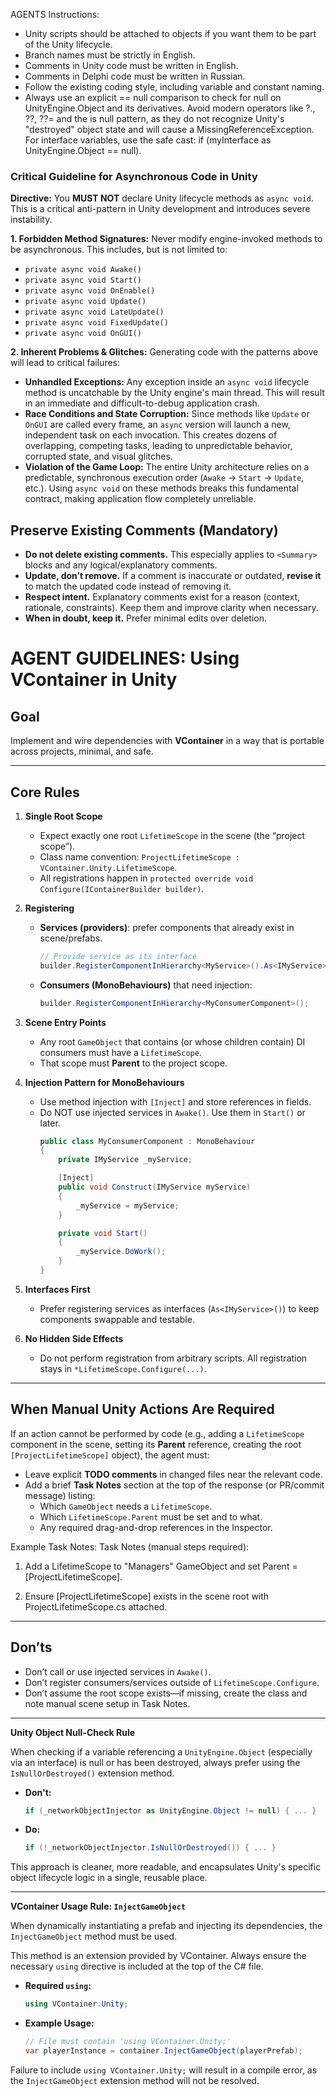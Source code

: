 AGENTS Instructions:

* Unity scripts should be attached to objects if you want them to be part of the Unity lifecycle.
* Branch names must be strictly in English.
* Comments in Unity code must be written in English.
* Comments in Delphi code must be written in Russian.
* Follow the existing coding style, including variable and constant naming.
* Always use an explicit == null comparison to check for null on UnityEngine.Object and its derivatives. Avoid modern operators like ?., ??, ??= and the is null pattern, as they do not recognize Unity's "destroyed" object state and will cause a MissingReferenceException. For interface variables, use the safe cast: if (myInterface as UnityEngine.Object == null).

### Critical Guideline for Asynchronous Code in Unity

**Directive:** You **MUST NOT** declare Unity lifecycle methods as `async void`. This is a critical anti-pattern in Unity development and introduces severe instability.

**1. Forbidden Method Signatures:**
Never modify engine-invoked methods to be asynchronous. This includes, but is not limited to:
- `private async void Awake()`
- `private async void Start()`
- `private async void OnEnable()`
- `private async void Update()`
- `private async void LateUpdate()`
- `private async void FixedUpdate()`
- `private async void OnGUI()`

**2. Inherent Problems & Glitches:**
Generating code with the patterns above will lead to critical failures:

-   **Unhandled Exceptions:** Any exception inside an `async void` lifecycle method is uncatchable by the Unity engine's main thread. This will result in an immediate and difficult-to-debug application crash.
-   **Race Conditions and State Corruption:** Since methods like `Update` or `OnGUI` are called every frame, an `async` version will launch a new, independent task on each invocation. This creates dozens of overlapping, competing tasks, leading to unpredictable behavior, corrupted state, and visual glitches.
-   **Violation of the Game Loop:** The entire Unity architecture relies on a predictable, synchronous execution order (`Awake` -> `Start` -> `Update`, etc.). Using `async void` on these methods breaks this fundamental contract, making application flow completely unreliable.

## Preserve Existing Comments (Mandatory)

- **Do not delete existing comments.** This especially applies to `<Summary>` blocks and any logical/explanatory comments.
- **Update, don’t remove.** If a comment is inaccurate or outdated, **revise it** to match the updated code instead of removing it.
- **Respect intent.** Explanatory comments exist for a reason (context, rationale, constraints). Keep them and improve clarity when necessary.
- **When in doubt, keep it.** Prefer minimal edits over deletion.


# AGENT GUIDELINES: Using VContainer in Unity

## Goal
Implement and wire dependencies with **VContainer** in a way that is portable across projects, minimal, and safe.

---

## Core Rules

1. **Single Root Scope**
   - Expect exactly one root `LifetimeScope` in the scene (the “project scope”).
   - Class name convention: `ProjectLifetimeScope : VContainer.Unity.LifetimeScope`.
   - All registrations happen in `protected override void Configure(IContainerBuilder builder)`.

2. **Registering**
   - **Services (providers)**: prefer components that already exist in scene/prefabs.
     ```csharp
     // Provide service as its interface
     builder.RegisterComponentInHierarchy<MyService>().As<IMyService>();
     ```
   - **Consumers (MonoBehaviours)** that need injection:
     ```csharp
     builder.RegisterComponentInHierarchy<MyConsumerComponent>();
     ```

3. **Scene Entry Points**
   - Any root `GameObject` that contains (or whose children contain) DI consumers must have a `LifetimeScope`.
   - That scope must **Parent** to the project scope.

4. **Injection Pattern for MonoBehaviours**
   - Use method injection with `[Inject]` and store references in fields.
   - Do NOT use injected services in `Awake()`. Use them in `Start()` or later.
     ```csharp
     public class MyConsumerComponent : MonoBehaviour
     {
         private IMyService _myService;

         [Inject]
         public void Construct(IMyService myService)
         {
             _myService = myService;
         }

         private void Start()
         {
             _myService.DoWork();
         }
     }
     ```

5. **Interfaces First**
   - Prefer registering services as interfaces (`As<IMyService>()`) to keep components swappable and testable.

6. **No Hidden Side Effects**
   - Do not perform registration from arbitrary scripts. All registration stays in `*LifetimeScope.Configure(...)`.

---

## When Manual Unity Actions Are Required
If an action cannot be performed by code (e.g., adding a `LifetimeScope` component in the scene, setting its **Parent** reference, creating the root `[ProjectLifetimeScope]` object), the agent must:

- Leave explicit **TODO comments** in changed files near the relevant code.
- Add a brief **Task Notes** section at the top of the response (or PR/commit message) listing:
  - Which `GameObject` needs a `LifetimeScope`.
  - Which `LifetimeScope.Parent` must be set and to what.
  - Any required drag-and-drop references in the Inspector.

Example Task Notes:
Task Notes (manual steps required):

1.   Add a LifetimeScope to "Managers" GameObject and set Parent = [ProjectLifetimeScope].

2.   Ensure [ProjectLifetimeScope] exists in the scene root with ProjectLifetimeScope.cs attached.
	

---

## Don’ts
- Don’t call or use injected services in `Awake()`.
- Don’t register consumers/services outside of `LifetimeScope.Configure`.
- Don’t assume the root scope exists—if missing, create the class and note manual scene setup in Task Notes.

---

**Unity Object Null-Check Rule**

When checking if a variable referencing a `UnityEngine.Object` (especially via an interface) is null or has been destroyed, always prefer using the `IsNullOrDestroyed()` extension method.

-   **Don't:**
    ```csharp
    if (_networkObjectInjector as UnityEngine.Object != null) { ... }
    ```

-   **Do:**
    ```csharp
    if (!_networkObjectInjector.IsNullOrDestroyed()) { ... }
    ```

This approach is cleaner, more readable, and encapsulates Unity's specific object lifecycle logic in a single, reusable place.

---

**VContainer Usage Rule: `InjectGameObject`**

When dynamically instantiating a prefab and injecting its dependencies, the `InjectGameObject` method must be used.

This method is an extension provided by VContainer. Always ensure the necessary `using` directive is included at the top of the C# file.

-   **Required `using`:**
    ```csharp
    using VContainer.Unity;
    ```

-   **Example Usage:**
    ```csharp
    // File must contain 'using VContainer.Unity;'
    var playerInstance = container.InjectGameObject(playerPrefab);
    ```

Failure to include `using VContainer.Unity;` will result in a compile error, as the `InjectGameObject` extension method will not be resolved.
